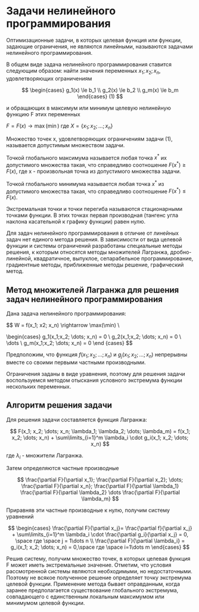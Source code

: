 # Задачи нелинейного программирования

Оптимизационные задачи, в которых целевая функция или функции, задающие ограничения, не являются линейными, называются задачами нелинейного программирования.

В общем виде задача нелинейного программирования ставится следующим образом: найти значения переменных $x_1;x_2;x_n$, удовлетворяющих ограничениям

$$
\begin{cases}
    g_1(x) \le b_1 \\
    g_2(x) \le b_2 \\
    g_m(x) \le b_m
\end{cases}
(1)
$$

и обращающих в максимум или минимум целевую нелинейную функцию F этих переменных

$F = F(x) \rightarrow \max(\min)$ где $X = \{ x_1; x_2; \dots; x_n\}$

Множество точек x, удовлетворяющих ограничениям задачи (1), называется допустимым множеством задачи.

Точкой глобального максимума называется любая точка $x^*$ их допустимого множества такая, что справедливо соотношение $F(x^*)\ge F(x)$, где x - произвольная точка из допустимого множества задачи.

Точкой глобального минимума называется любая точка $x^*$ из допустимого множества такая, что справедливо соотношение $F(x^*) \le F(x)$.

Экстремальная точки и точки перегиба называются стационарными точками функции. В этих точках первая производная (тангенс угла наклона касательной к графику функции) равен нулю.

Для задач нелинейного программирования в отличие от линейных задач нет единого метода решения. В зависимости от вида целевой функции и системы ограничений разработаны специальные методы решения, к которым относятся методы множителей Лагранжа, дробно-линейной, квадратичное, выпуклое, сепарабельное программирование, градиентные методы, приближенные методы решение, графический метод.

## Метод множителей Лагранжа для решения задач нелинейного программирования

Дана задача нелинейного программирования:

$$
W = f(x_1; x2; x_n) \rightarrow \max(\min) \\ 

\begin{cases}
    g_1(x_1;x_2; \dots; x_n) = 0 \\
    g_2(x_1;x_2; \dots; x_n) = 0 \\
    \dots \\
    g_m(x_1;x_2; \dots; x_n) = 0
\end {cases}
$$

Предположим, что функция $f(x_1;x_2;\dots; x_n)$ и $g_j(x_1;x_2;\dots;x_n)$ непрерывны вместе со своими первыми частными производными.

Ограничения заданы в виде уравнения, поэтому для решения задачи воспользуемся методом отыскания условного экстремума функции нескольких переменных.

## Алгоритм решения задачи

Для решения задачи составляется функция Лагранжа:

$$
    F(x_1; x_2; \dots; x_n; \lambda_1; \lambda_2; \dots; \lambda_m) = f(x_1; x_2; \dots; x_n) + \sum\limits_{i=1}^m \lambda_i \cdot g_i(x_1; x_2; \dots; x_n)
$$

где $\lambda_i$ - множители Лагранжа.

Затем определяются частные производные 

$$
\frac{\partial F}{\partial x_1};
\frac{\partial F}{\partial x_2};
\dots;
\frac{\partial F}{\partial x_n};
\frac{\partial F}{\partial \lambda_1}
\frac{\partial F}{\partial \lambda_2}
\dots
\frac{\partial F}{\partial \lambda_m}
$$

Приравняв эти частные производные к нулю, получим систему уравнений

$$
\begin{cases}
\frac{\partial F}{\partial x_j}= \frac{\partial f}{\partial x_j} + \sum\limits_{i=1}^m \lambda_i \cdot \frac{\partial g_i}{\partial x_j} = 0, \space где \space j = 1\dots n \\
\frac{\partial F}{\partial \lambda_i} = g_i(x_1; x_2; \dots; x_n) = 0,\space где \space i=1\dots m
\end{cases}
$$

Решив систему, получим множество точек, в которых целевая функция F может иметь экстремальные значение. Отметим, что условия рассмотренной системы являются необходимыми, но недостаточными. Поэтому не всякое полученное решение определяет точку экстремума целевой функции. Применение метода бывает оправданным, когда заранее предполагается существование глобального экстремума, совпадающего с единственным локальным максимумом или минимумом целевой функции.
